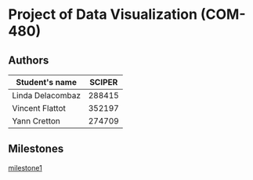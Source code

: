 # Project of Data Visualization (COM-480)

## Authors

| Student's name | SCIPER |
| -------------- | ------ |
| Linda Delacombaz | 288415 |
| Vincent Flattot | 352197 |
| Yann Cretton | 274709 |

## Milestones
[milestone1](/milestones/milestone1.md)
